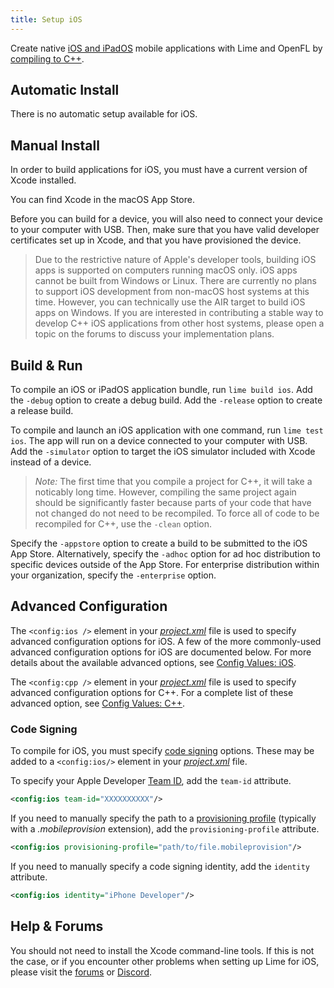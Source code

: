 ```yaml
---
title: Setup iOS
---
```


Create native [iOS and iPadOS](https://developer.apple.com/ios/) mobile applications with Lime and OpenFL by [compiling to C++](https://haxe.org/manual/target-cpp-getting-started.html).

## Automatic Install

There is no automatic setup available for iOS.

## Manual Install

In order to build applications for iOS, you must have a current version of Xcode installed.

You can find Xcode in the macOS App Store.

Before you can build for a device, you will also need to connect your device to your computer with USB. Then, make sure that you have valid developer certificates set up in Xcode, and that you have provisioned the device.

> Due to the restrictive nature of Apple's developer tools, building iOS apps is supported on computers running macOS only. iOS apps cannot be built from Windows or Linux. There are currently no plans to support iOS development from non-macOS host systems at this time. However, you can technically use the AIR target to build iOS apps on Windows. If you are interested in contributing a stable way to develop C++ iOS applications from other host systems, please open a topic on the forums to discuss your implementation plans.

## Build & Run

To compile an iOS or iPadOS application bundle, run `lime build ios`. Add the `-debug` option to create a debug build. Add the `-release` option to create a release build.

To compile and launch an iOS application with one command, run `lime test ios`. The app will run on a device connected to your computer with USB. Add the `-simulator` option to target the iOS simulator included with Xcode instead of a device.

> _Note:_ The first time that you compile a project for C++, it will take a noticably long time. However, compiling the same project again should be significantly faster because parts of your code that have not changed do not need to be recompiled. To force all of code to be recompiled for C++, use the `-clean` option.

Specify the `-appstore` option to create a build to be submitted to the iOS App Store. Alternatively, specify the `-adhoc` option for ad hoc distribution to specific devices outside of the App Store. For enterprise distribution within your organization, specify the `-enterprise` option.

## Advanced Configuration

The `<config:ios />` element in your [_project.xml_](../../project-files/xml-format/) file is used to specify advanced configuration options for iOS. A few of the more commonly-used advanced configuration options for iOS are documented below. For more details about the available advanced options, see [Config Values: iOS](../../project-files/xml-format/config/#ios).

The `<config:cpp />` element in your [_project.xml_](../../project-files/xml-format/) file is used to specify advanced configuration options for C++. For a complete list of these advanced option, see [Config Values: C++](../../project-files/xml-format/config/#c).

### Code Signing

To compile for iOS, you must specify [code signing](https://developer.apple.com/support/code-signing/) options. These may be added to a `<config:ios/>` element in your [_project.xml_](../../project-files/xml-format/) file.

To specify your Apple Developer [Team ID](https://developer.apple.com/help/account/manage-your-team/locate-your-team-id/), add the `team-id` attribute.

```xml
<config:ios team-id="XXXXXXXXXX"/>
```

If you need to manually specify the path to a [provisioning profile](https://developer.apple.com/help/account/manage-profiles/edit-download-or-delete-profiles/) (typically with a _.mobileprovision_ extension), add the `provisioning-profile` attribute.

```xml
<config:ios provisioning-profile="path/to/file.mobileprovision"/>
```

If you need to manually specify a code signing identity, add the `identity` attribute.

```xml
<config:ios identity="iPhone Developer"/>
```

## Help & Forums

You should not need to install the Xcode command-line tools. If this is not the case, or if you encounter other problems when setting up Lime for iOS, please visit the [forums](http://community.openfl.org/c/help) or [Discord](https://discord.gg/tDgq8EE).
